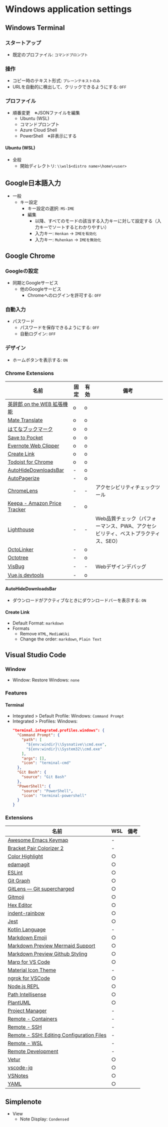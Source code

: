 Windows application settings
============================

Windows Terminal
----------------

### スタートアップ

* 既定のプロファイル: `コマンドプロンプト`

### 操作

* コピー時のテキスト形式: `プレーンテキストのみ`
* URLを自動的に検出して、クリックできるようにする: `OFF`

### プロファイル

* 順番変更　※JSONファイルを編集
  * Ubuntu (WSL)
  * コマンドプロンプト
  * Azure Cloud Shell
  * PowerShell　※非表示にする


#### Ubuntu (WSL)

* 全般
  * 開始ディレクトリ: `\\wsl$<distro name>\home\<user>`


Google日本語入力
---------------

* 一般
  * キー設定
    * キー設定の選択: `MS-IME`
    * 編集
      * 以降、すべてのモードの該当する入力キーに対して設定する（入力キーでソートするとわかりやすい）
      * 入力キー: `Henkan` -> `IMEを有効化`
      * 入力キー: `Muhenkan` -> `IMEを無効化`


Google Chrome
-------------

### Googleの設定

* 同期とGoogleサービス
  * 他のGoogleサービス
    * Chromeへのログインを許可する: `OFF`

### 自動入力

* パスワード
  * パスワードを保存できるようにする: `OFF`
  * 自動ログイン: `OFF`

### デザイン

* ホームボタンを表示する: `ON`


### Chrome Extensions

| 名前 | 固定 | 有効 | 備考 |
| - | - | - | - |
| [英辞郎 on the WEB 拡張機能](https://chrome.google.com/webstore/detail/%E8%8B%B1%E8%BE%9E%E9%83%8E-on-the-web-%E6%8B%A1%E5%BC%B5%E6%A9%9F%E8%83%BD/oonalfdoahlmjaoloddjenihohbfodme) | o | o | |
| [Mate Translate](https://chrome.google.com/webstore/detail/mate-translate-%E2%80%93-translat/ihmgiclibbndffejedjimfjmfoabpcke) | o | o | |
| [はてなブックマーク](https://chrome.google.com/webstore/detail/%E3%81%AF%E3%81%A6%E3%81%AA%E3%83%96%E3%83%83%E3%82%AF%E3%83%9E%E3%83%BC%E3%82%AF/dnlfpnhinnjdgmjfpccajboogcjocdla) | o | o | |
| [Save to Pocket](https://chrome.google.com/webstore/detail/save-to-pocket/niloccemoadcdkdjlinkgdfekeahmflj) | o | o | |
| [Evernote Web Clipper](https://chrome.google.com/webstore/detail/evernote-web-clipper/pioclpoplcdbaefihamjohnefbikjilc) | o | o | |
| [Create Link](https://chrome.google.com/webstore/detail/create-link/gcmghdmnkfdbncmnmlkkglmnnhagajbm) | o | o | |
| [Todoist for Chrome](https://chrome.google.com/webstore/detail/todoist-for-chrome/jldhpllghnbhlbpcmnajkpdmadaolakh) | o | o | |
| [AutoHideDownloadsBar](https://chrome.google.com/webstore/detail/autohidedownloadsbar/gkmndgjgpolmikgnipipfekglbbgjcel) | - | o | |
| [AutoPagerize](https://chrome.google.com/webstore/detail/autopagerize/igiofjhpmpihnifddepnpngfjhkfenbp) | - | o | |
| [ChromeLens](https://chrome.google.com/webstore/detail/chromelens/idikgljglpfilbhaboonnpnnincjhjkd) | - | - | アクセシビリティチェックツール |
| [Keepa - Amazon Price Tracker](https://chrome.google.com/webstore/detail/keepa-amazon-price-tracke/neebplgakaahbhdphmkckjjcegoiijjo) | - | o | |
| [Lighthouse](https://developers.google.com/web/tools/lighthouse/) | - | - | Web品質チェック（パフォーマンス、PWA、アクセシビリティ、ベストプラクティス、SEO） |
| [OctoLinker](https://chrome.google.com/webstore/detail/octolinker/jlmafbaeoofdegohdhinkhilhclaklkp) | - | o | |
| [Octotree](https://chrome.google.com/webstore/detail/octotree/bkhaagjahfmjljalopjnoealnfndnagc) | - | o | |
| [VisBug](https://chrome.google.com/webstore/detail/visbug/cdockenadnadldjbbgcallicgledbeoc) | - | - | Webデザインデバッグ |
| [Vue.js devtools](https://chrome.google.com/webstore/detail/vuejs-devtools/nhdogjmejiglipccpnnnanhbledajbpd) | - | o | |

#### AutoHideDownloadsBar

* ダウンロードがアクティブなときにダウンロードバーを表示する: `ON`

#### Create Link

* Default Format: `markdown`
* Formats
  * Remove `HTML`, `MediaWiki`
  * Change the order: `markdown`, `Plain Text`


Visual Studio Code
------------------

### Window

* Window: Restore Windows: `none`

### Features

#### Terminal

* Integrated > Default Profile: Windows: `Command Prompt`
* Integrated > Profiles: Windows:
  ```json
  "terminal.integrated.profiles.windows": {
    "Command Prompt": {
      "path": [
        "${env:windir}\\Sysnative\\cmd.exe",
        "${env:windir}\\System32\\cmd.exe"
      ],
      "args": [],
      "icon": "terminal-cmd"
    },
    "Git Bash": {
      "source": "Git Bash"
    },
    "PowerShell": {
      "source": "PowerShell",
      "icon": "terminal-powershell"
    }
  }
  ```

### Extensions

| 名前 | WSL | 備考 |
| - | - | - |
| [Awesome Emacs Keymap](https://marketplace.visualstudio.com/items?itemName=tuttieee.emacs-mcx) | - | |
| [Bracket Pair Colorizer 2](https://marketplace.visualstudio.com/items?itemName=CoenraadS.bracket-pair-colorizer-2) | - | |
| [Color Highlight](https://marketplace.visualstudio.com/items?itemName=naumovs.color-highlight) | ○ | |
| [edamagit](https://marketplace.visualstudio.com/items?itemName=kahole.magit) | ○ | |
| [ESLint](https://marketplace.visualstudio.com/items?itemName=dbaeumer.vscode-eslint) | ○ | |
| [Git Graph](https://marketplace.visualstudio.com/items?itemName=mhutchie.git-graph) | ○ | |
| [GitLens — Git supercharged](https://marketplace.visualstudio.com/items?itemName=eamodio.gitlens) | ○ | |
| [Gitmoji](https://marketplace.visualstudio.com/items?itemName=Vtrois.gitmoji-vscode) | ○ | |
| [Hex Editor](https://marketplace.visualstudio.com/items?itemName=ms-vscode.hexeditor) | ○ | |
| [indent-rainbow](https://marketplace.visualstudio.com/items?itemName=oderwat.indent-rainbow) | ○ | |
| [Jest](https://marketplace.visualstudio.com/items?itemName=Orta.vscode-jest) | ○ | |
| [Kotlin Language](https://marketplace.visualstudio.com/items?itemName=mathiasfrohlich.Kotlin) | - | |
| [Markdown Emoji](https://marketplace.visualstudio.com/items?itemName=bierner.markdown-emoji) | ○ | |
| [Markdown Preview Mermaid Support](https://marketplace.visualstudio.com/items?itemName=bierner.markdown-mermaid) | ○ | |
| [Markdown Preview Github Styling](https://marketplace.visualstudio.com/items?itemName=bierner.markdown-preview-github-styles) | ○ | |
| [Marp for VS Code](https://marketplace.visualstudio.com/items?itemName=marp-team.marp-vscode) | ○ | |
| [Material Icon Theme](https://marketplace.visualstudio.com/items?itemName=PKief.material-icon-theme) | - | |
| [ngrok for VSCode](https://marketplace.visualstudio.com/items?itemName=philnash.ngrok-for-vscode) | ○ | |
| [Node.js REPL](https://marketplace.visualstudio.com/items?itemName=lostfields.nodejs-repl) | ○ | |
| [Path Intellisense](https://marketplace.visualstudio.com/items?itemName=christian-kohler.path-intellisense) | ○ | |
| [PlantUML](https://marketplace.visualstudio.com/items?itemName=jebbs.plantuml) | ○ | |
| [Project Manager](https://marketplace.visualstudio.com/items?itemName=alefragnani.project-manager) | - | |
| [Remote - Containers](https://marketplace.visualstudio.com/items?itemName=ms-vscode-remote.remote-containers) | - | |
| [Remote - SSH](https://marketplace.visualstudio.com/items?itemName=ms-vscode-remote.remote-ssh) | - | |
| [Remote - SSH: Editing Configuration Files](https://marketplace.visualstudio.com/items?itemName=ms-vscode-remote.remote-ssh-edit) | - | |
| [Remote - WSL](https://marketplace.visualstudio.com/items?itemName=ms-vscode-remote.remote-wsl) | - | |
| [Remote Development](https://marketplace.visualstudio.com/items?itemName=ms-vscode-remote.vscode-remote-extensionpack) | - | |
| [Vetur](https://marketplace.visualstudio.com/items?itemName=octref.vetur) | ○ | |
| [vscode-jq](https://marketplace.visualstudio.com/items?itemName=dandric.vscode-jq) | ○ | |
| [VSNotes](https://marketplace.visualstudio.com/items?itemName=patricklee.vsnotes) | ○ | |
| [YAML](https://marketplace.visualstudio.com/items?itemName=redhat.vscode-yaml) | ○ | |


Simplenote
----------

* View
  * Note Display: `Condensed`
